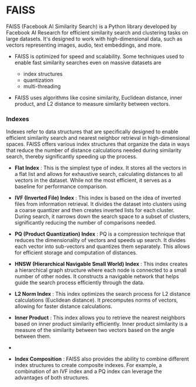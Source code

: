 # FAISS





<!---  ![alt text](https://github.com/vvguard/notes/blob/main/image.png?raw=true)  -->

FAISS (Facebook AI Similarity Search) is a Python library developed by Facebook AI Research for efficient similarity search and clustering tasks on large datasets. It's designed to work with high-dimensional data, such as vectors representing images, audio, text embeddings, and more. 

- FAISS is optimized for speed and scalability. Some techniques used to enable fast similarity searches even on massive datasets are
  - index structures
  - quantization
  - multi-threading

- FAISS uses algorithms like cosine similarity, Euclidean distance, inner product, and L2 distance to measure similarity between vectors.

### Indexes
Indexes refer to data structures that are specifically designed to enable efficient similarity search and nearest neighbor retrieval in high-dimensional spaces. FAISS offers various index structures that organize the data in ways that reduce the number of distance calculations needed during similarity search, thereby significantly speeding up the process. 

 - **Flat Index** : This is the simplest type of index. It stores all the vectors in a flat list and allows for exhaustive search, calculating distances to all vectors in the dataset. While not the most efficient, it serves as a baseline for performance comparison.

- **IVF (Inverted File) Index** : This index is based on the idea of inverted files from information retrieval. It divides the dataset into clusters using a coarse quantizer and then creates inverted lists for each cluster. During search, it narrows down the search space to a subset of clusters, significantly reducing the number of comparisons needed.

- **PQ (Product Quantization) Index** : PQ is a compression technique that reduces the dimensionality of vectors and speeds up search. It divides each vector into sub-vectors and quantizes them separately. This allows for efficient storage and computation of distances.

- **HNSW (Hierarchical Navigable Small World) Index** : This index creates a hierarchical graph structure where each node is connected to a small number of other nodes. It constructs a navigable network that helps guide the search process efficiently through the data.

- **L2 Norm Index** : This index optimizes the search process for L2 distance calculations (Euclidean distance). It precomputes norms of vectors, allowing for faster distance calculations. 

- **Inner Product** : This index allows you to retrieve the nearest neighbors based on inner product similarity efficiently. Inner product similarity is a measure of the similarity between two vectors based on the angle between them.
- 
- **Index Composition** : FAISS also provides the ability to combine different index structures to create composite indexes. For example, a combination of an IVF index and a PQ index can leverage the advantages of both structures.





